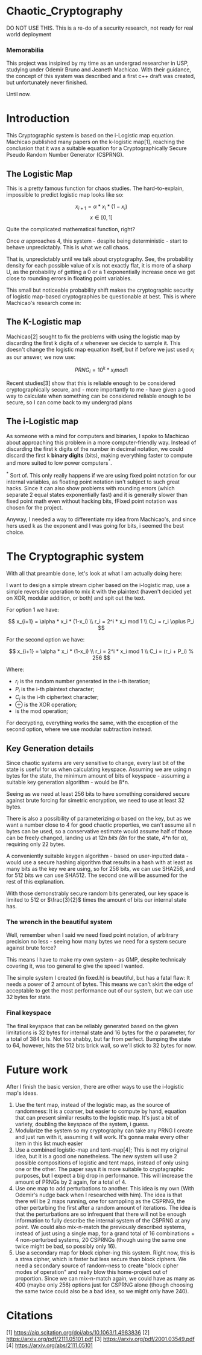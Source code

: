 # Chaotic_Cryptography
DO NOT USE THIS. This is a re-do of a security research, not ready for real world deployment


### Memorabilia
This project was insipired by my time as an undergrad researcher in USP, studying under Odemir Bruno and Jeaneth Machicao. With their guidance, the concept of this system was described and a first c++ draft was created, but unfortunately never finished.

Until now.

# Introduction

This Cryptographic system is based on the i-Logistic map equation. 
Machicao published many papers on the k-logistic map[1], reaching the conclusion that it was a suitable equation for a Cryptographically Secure Pseudo Random Number Generator (CSPRNG). 

## The Logistic Map

This is a pretty famous function for chaos studies. The hard-to-explain, impossible to predict logistic map looks like so:

$$ x_{i+1} = \alpha * x_{i} * (1 - x_i) $$
$$ x \in [0,1] $$

Quite the complicated mathematical function, right?

Once $\alpha$ approaches 4, this system - despite being deterministic - start to behave unpredictably. This is what we call chaos.

That is, unpredictably until we talk about cryptography. See, the probability density for each possible value of x is not exactly flat, it is more of a sharp U, as the probability of getting a 0 or a 1 exponentially increase once we get close to rounding errors in floating point variables.

This small but noticeable probability shift makes the cryptographic security of logistic map-based cryptographies be questionable at best. This is where Machicao's research come in:

## The K-Logistic map

Machicao[2] sought to fix the problems with using the logistic map by discarding the first k digits of $x$ whenever we decide to sample it. This doesn't change the logistic map equation itself, but if before we just used $x_i$ as our answer, we now use:

$$ PRNG_i = 10^k * x_i mod 1 $$

Recent studies[3] show that this is reliable enough to be considered cryptographically secure, and - more importantly to me - have given a good way to calculate when something can be considered reliable enough to be secure, so I can come back to my undergrad plans

## The i-Logistic map

As someone with a mind for computers and binaries, I spoke to Machicao about approaching this problem in a more computer-friendly way. Instead of discarding the first k digits of the number in decimal notation, we could discard the first k __binary digits__ (bits), making everything faster to compute and more suited to low power computers$^*$.

$^*$ Sort of. This only really happens if we are using fixed point notation for our internal variables, as floating point notation isn't subject to such great hacks. Since it can also show problems with rounding errors (which separate 2 equal states exponentially fast) and it is generally slower than fixed point math even without hacking bits, fFixed point notation was chosen for the project.

Anyway, I needed a way to differentiate my idea from Machicao's, and since hers used k as the exponent and I was going for bits, i seemed the best choice.

# The Cryptographic system

With all that preamble done, let's look at what I am actually doing here:

I want to design a simple stream cipher based on the i-logistic map, use a simple reversible operation to mix it with the plaintext (haven't decided yet on XOR, modular addition, or both) and spit out the text.

For option 1 we have:

$$ x_{i+1} = \alpha * x_i * (1-x_i) \\ r_i = 2^i * x_i mod 1 \\ C_i = r_i \oplus P_i $$

For the second option we have:

$$ x_{i+1} = \alpha * x_i * (1-x_i) \\ r_i = 2^i * x_i mod 1 \\ C_i = (r_i + P_i) % 256 $$

Where:

* $r_i$ is the random number generated in the i-th iteration;
* $P_i$ is the i-th plaintext character;
* $C_i$ is the i-th ciphertext character;
* $\oplus$ is the XOR operation;
* $%$ is the mod operation;

For decrypting, everything works the same, with the exception of the second option, where we use modular subtraction instead.

## Key Generation details

Since chaotic systems are very sensitive to change, every last bit of the state is useful for us when calculating keyspace. Assuming we are using n bytes for the state, the minimum amount of bits of keyspace - assuming a suitable key generation algorithm - would be 8*n.

Seeing as we need at least 256 bits to have something considered secure against brute forcing for simetric encryption, we need to use at least 32 bytes.

There is also a possibility of parameterizing $\alpha$ based on the key, but as we want a number close to 4 for good chaotic properties, we can't assume all n bytes can be used, so a conservative estimate would assume half of those can be freely changed, landing us at 12*n bits (8*n for the state, 4*n for $\alpha$), requiring only 22 bytes.

A conveniently suitable keygen algorithm - based on user-inputted data - would use a secure hashing algorithm that results in a hash with at least as many bits as the key we are using, so for 256 bits, we can use SHA256, and for 512 bits we can use SHA512. The second one will be assumed for the rest of this explanation.

With those demonstrably secure random bits generated, our key space is limited to 512 or $\frac{3}{2}$ times the amount of bits our internal state has.

### The wrench in the beautiful system

Well, remember when I said we need fixed point notation, of arbitrary precision no less - seeing how many bytes we need for a system secure against brute force?

This means I have to make my own system - as GMP, despite technicaly covering it, was too general to give the speed I wanted.

The simple system I created (in fixed.h) is beautiful, but has a fatal flaw: It needs a power of 2 amount of bytes. This means we can't skirt the edge of acceptable to get the most performance out of our system, but we can use 32 bytes for state.

### Final keyspace

The final keyspace that can be reliably generated based on the given limitations is 32 bytes for internal state and 16 bytes for the $\alpha$ parameter, for a total of 384 bits. Not too shabby, but far from perfect. Bumping the state to 64, however, hits the 512 bits brick wall, so we'll stick to 32 bytes for now.

# Future work

After I finish the basic version, there are other ways to use the i-logistic map's ideas.

1. Use the tent map, instead of the logistic map, as the source of randomness: It is a coarser, but easier to compute by hand, equation that can present similar results to the logistic map. It's just a bit of variety, doubling the keyspace of the system, i guess.
2. Modularize the system so my cryptography can take any PRNG I create and just run with it, assuming it will work. It's gonna make every other item in this list much easier
3. Use a combined logistic-map and tent-map[4]; This is not my original idea, but it is a good one nonetheless. The new system will use 2 possible compositions of logistic and tent maps, instead of only using one or the other. The paper says it is more suitable to cryptagraphic purposes, but I expect a big drop in performance. This will increase the amount of PRNGs by 2 again, for a total of 4.
4. Use one map to add perturbations to another. This idea is my own (With Odemir's nudge back when I researched with him). The idea is that there will be 2 maps running, one for samppling as the CSPRNG, the other perturbing the first after a random amount of iterations. The idea is that the perturbations are so infrequent that there will not be enough information to fully describe the internal system of the CSPRNG at any point. We could also mix-n-match the previously described systems, instead of just using a single map, for a grand total of 16 combinations + 4 non-perturbed systems, 20 CSPRNGs (though using the same one twice might be bad, so possibly only 16).
5. Use a secondary map for block cipher-ing this system. Right now, this is a strea cipher, which is faster but less secure than block ciphers. We need a secondary source of random-ness to create "block cipher modes of operation" and really blow this home-project out of proportion. Since we can mix-n-match again, we could have as many as 400 (maybe only 256) options just for CSPRNG alone (though choosing the same twice could also be a bad idea, so we might only have 240).

# Citations
[1] https://aip.scitation.org/doi/abs/10.1063/1.4983836
[2] https://arxiv.org/pdf/2111.05101.pdf
[3] https://arxiv.org/pdf/2001.03549.pdf
[4] https://arxiv.org/abs/2111.05101
